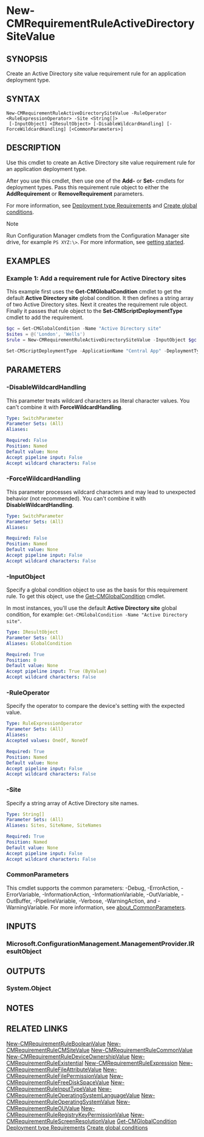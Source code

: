 ﻿---
external help file: AdminUI.PS.dll-Help.xml
Module Name: ConfigurationManager
ms.date: 12/30/2020
online version:
schema: 2.0.0
---

# New-CMRequirementRuleActiveDirectorySiteValue

## SYNOPSIS

Create an Active Directory site value requirement rule for an application deployment type.

## SYNTAX

```
New-CMRequirementRuleActiveDirectorySiteValue -RuleOperator <RuleExpressionOperator> -Site <String[]>
 [-InputObject] <IResultObject> [-DisableWildcardHandling] [-ForceWildcardHandling] [<CommonParameters>]
```

## DESCRIPTION

Use this cmdlet to create an Active Directory site value requirement rule for an application deployment type.

After you use this cmdlet, then use one of the **Add-** or **Set-** cmdlets for deployment types. Pass this requirement rule object to either the **AddRequirement** or **RemoveRequirement** parameters.

For more information, see [Deployment type Requirements](/mem/configmgr/apps/deploy-use/create-applications#bkmk_dt-require) and [Create global conditions](/mem/configmgr/apps/deploy-use/create-global-conditions).

> [!NOTE]
> Run Configuration Manager cmdlets from the Configuration Manager site drive, for example `PS XYZ:\>`. For more information, see [getting started](/powershell/sccm/overview).

## EXAMPLES

### Example 1: Add a requirement rule for Active Directory sites

This example first uses the **Get-CMGlobalCondition** cmdlet to get the default **Active Directory site** global condition. It then defines a string array of two Active Directory sites. Next it creates the requirement rule object. Finally it passes that rule object to the **Set-CMScriptDeploymentType** cmdlet to add the requirement.

```powershell
$gc = Get-CMGlobalCondition -Name "Active Directory site"
$sites = @('London', 'Wells')
$rule = New-CMRequirementRuleActiveDirectorySiteValue -InputObject $gc -RuleOperator OneOf -Site $sites

Set-CMScriptDeploymentType -ApplicationName "Central App" -DeploymentTypeName "Install" -AddRequirement $rule
```

## PARAMETERS

### -DisableWildcardHandling

This parameter treats wildcard characters as literal character values. You can't combine it with **ForceWildcardHandling**.

```yaml
Type: SwitchParameter
Parameter Sets: (All)
Aliases:

Required: False
Position: Named
Default value: None
Accept pipeline input: False
Accept wildcard characters: False
```

### -ForceWildcardHandling

This parameter processes wildcard characters and may lead to unexpected behavior (not recommended). You can't combine it with **DisableWildcardHandling**.

```yaml
Type: SwitchParameter
Parameter Sets: (All)
Aliases:

Required: False
Position: Named
Default value: None
Accept pipeline input: False
Accept wildcard characters: False
```

### -InputObject

Specify a global condition object to use as the basis for this requirement rule. To get this object, use the [Get-CMGlobalCondition](Get-CMGlobalCondition.md) cmdlet.

In most instances, you'll use the default **Active Directory site** global condition, for example: `Get-CMGlobalCondition -Name "Active Directory site"`.

```yaml
Type: IResultObject
Parameter Sets: (All)
Aliases: GlobalCondition

Required: True
Position: 0
Default value: None
Accept pipeline input: True (ByValue)
Accept wildcard characters: False
```

### -RuleOperator

Specify the operator to compare the device's setting with the expected value.

```yaml
Type: RuleExpressionOperator
Parameter Sets: (All)
Aliases:
Accepted values: OneOf, NoneOf

Required: True
Position: Named
Default value: None
Accept pipeline input: False
Accept wildcard characters: False
```

### -Site

Specify a string array of Active Directory site names.

```yaml
Type: String[]
Parameter Sets: (All)
Aliases: Sites, SiteName, SiteNames

Required: True
Position: Named
Default value: None
Accept pipeline input: False
Accept wildcard characters: False
```

### CommonParameters
This cmdlet supports the common parameters: -Debug, -ErrorAction, -ErrorVariable, -InformationAction, -InformationVariable, -OutVariable, -OutBuffer, -PipelineVariable, -Verbose, -WarningAction, and -WarningVariable. For more information, see [about_CommonParameters](http://go.microsoft.com/fwlink/?LinkID=113216).

## INPUTS

### Microsoft.ConfigurationManagement.ManagementProvider.IResultObject

## OUTPUTS

### System.Object
## NOTES

## RELATED LINKS

[New-CMRequirementRuleBooleanValue](New-CMRequirementRuleBooleanValue.md)
[New-CMRequirementRuleCMSiteValue](New-CMRequirementRuleCMSiteValue.md)
[New-CMRequirementRuleCommonValue](New-CMRequirementRuleCommonValue.md)
[New-CMRequirementRuleDeviceOwnershipValue](New-CMRequirementRuleDeviceOwnershipValue.md)
[New-CMRequirementRuleExistential](New-CMRequirementRuleExistential.md)
[New-CMRequirementRuleExpression](New-CMRequirementRuleExpression.md)
[New-CMRequirementRuleFileAttributeValue](New-CMRequirementRuleFileAttributeValue.md)
[New-CMRequirementRuleFilePermissionValue](New-CMRequirementRuleFilePermissionValue.md)
[New-CMRequirementRuleFreeDiskSpaceValue](New-CMRequirementRuleFreeDiskSpaceValue.md)
[New-CMRequirementRuleInputTypeValue](New-CMRequirementRuleInputTypeValue.md)
[New-CMRequirementRuleOperatingSystemLanguageValue](New-CMRequirementRuleOperatingSystemLanguageValue.md)
[New-CMRequirementRuleOperatingSystemValue](New-CMRequirementRuleOperatingSystemValue.md)
[New-CMRequirementRuleOUValue](New-CMRequirementRuleOUValue.md)
[New-CMRequirementRuleRegistryKeyPermissionValue](New-CMRequirementRuleRegistryKeyPermissionValue.md)
[New-CMRequirementRuleScreenResolutionValue](New-CMRequirementRuleScreenResolutionValue.md)
[Get-CMGlobalCondition](Get-CMGlobalCondition.md)
[Deployment type Requirements](/mem/configmgr/apps/deploy-use/create-applications#bkmk_dt-require)
[Create global conditions](/mem/configmgr/apps/deploy-use/create-global-conditions)
